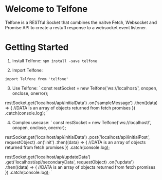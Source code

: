 # Welcome to Telfone

Telfone is a RESTful Socket that combines the naitve Fetch, Websocket and Promise API to create a 
restufl response to a websocket event listener.


# Getting Started

1. Install Telfone:
`
npm install -save telfone
`

2. Import Telfone: 

`import Telfone from 'telfone'`

3. Use Telfone:
`
const restSocket = new Telfone('ws://localhost/', onopen, onclose, onerror);

restSocket.get('localhost/api/initialData')
  .on('sampleMessage')
  .then((data) => {
    //DATA is an array of objects returned from fetch promises
  })
  .catch(console.log);
`

4. Complex usecase:
`
const restSocket = new Telfone('ws://localhost/', onopen, onclose, onerror);

restSocket.get('localhost/api/initialData')
  .post('localhost/api/initialPost', requestObject)
  .on('init')
  .then((data) => {
    //DATA is an array of objects returned from fetch promises
  })
  .catch(console.log);

restSocket.get('localhost/api/updateData')
  .get('localhost/api/secondaryData', requestObject)
  .on('update')
  .then((data) => {
    //DATA is an array of objects returned from fetch promises
  })
  .catch(console.log);
`

